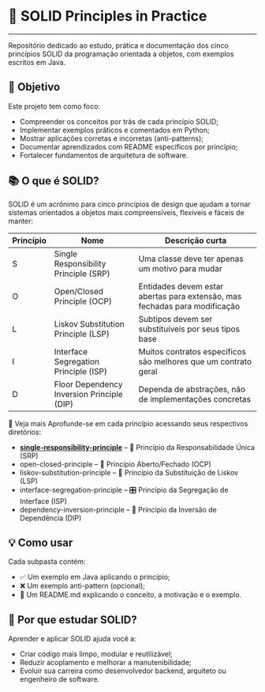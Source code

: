 # 🧱 SOLID Principles in Practice

---

Repositório dedicado ao estudo, prática e documentação dos cinco princípios SOLID da programação orientada a objetos, com exemplos escritos em Java.

## 🎯 Objetivo
Este projeto tem como foco:

- Compreender os conceitos por trás de cada princípio SOLID;
- Implementar exemplos práticos e comentados em Python;
- Mostrar aplicações corretas e incorretas (anti-patterns);
- Documentar aprendizados com README específicos por princípio;
- Fortalecer fundamentos de arquitetura de software.

## 📚 O que é SOLID?
SOLID é um acrônimo para cinco princípios de design que ajudam a tornar sistemas orientados a objetos mais compreensíveis, flexíveis e fáceis de manter:

| Princípio | Nome                                       | Descrição curta                                                            |
|-----------|--------------------------------------------|----------------------------------------------------------------------------|
| S         | Single Responsibility Principle (SRP)      | Uma classe deve ter apenas um motivo para mudar                            |
| O         | Open/Closed Principle (OCP)                | Entidades devem estar abertas para extensão, mas fechadas para modificação |
| L         | Liskov Substitution Principle (LSP)        | Subtipos devem ser substituíveis por seus tipos base                       |
| I         | Interface Segregation Principle (ISP)      | Muitos contratos específicos são melhores que um contrato geral            |
| D         | Floor Dependency Inversion Principle (DIP) | Dependa de abstrações, não de implementações concretas                     |

🔗 Veja mais
Aprofunde-se em cada princípio acessando seus respectivos diretórios:

- **[single-responsibility-principle](./single-responsibility-principle)** – 📌 Princípio da Responsabilidade Única (SRP)
- open-closed-principle – 🔄 Princípio Aberto/Fechado (OCP)
- liskov-substitution-principle – 🧬 Princípio da Substituição de Liskov (LSP)
- interface-segregation-principle – 🎛️ Princípio da Segregação de Interface (ISP)
- dependency-inversion-principle – 🧩 Princípio da Inversão de Dependência (DIP)

## 💡 Como usar
Cada subpasta contém:

- ✅ Um exemplo em Java aplicando o princípio;
- ❌ Um exemplo anti-pattern (opcional);
- 📝 Um README.md explicando o conceito, a motivação e o exemplo.

## 🚀 Por que estudar SOLID?
Aprender e aplicar SOLID ajuda você a:
- Criar código mais limpo, modular e reutilizável;
- Reduzir acoplamento e melhorar a manutenibilidade;
- Evoluir sua carreira como desenvolvedor backend, arquiteto ou engenheiro de software.